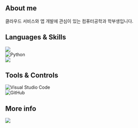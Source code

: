 
## **About me**
클라우드 서비스와 앱 개발에 관심이 있는 컴퓨터공학과 학부생입니다.<br>

## **Languages & Skills**
<img src="https://img.shields.io/badge/Node.js-339933?style=flat-square&logo=Node.js&logoColor=white"/></a> <br>
![Python](https://img.shields.io/badge/python-3670A0?style=flat-square&logo=python&logoColor=ffdd54)  
<img src="https://img.shields.io/badge/Amazon AWS-232F3E?style=flat-square&logo=Amazon%20AWS&logoColor=white"/></a>

## **Tools & Controls** <br>
![Visual Studio Code](https://img.shields.io/badge/Visual%20Studio%20Code-0078d7.svg?style=flat-square&logo=visual-studio-code&logoColor=white)  
![GitHub](https://img.shields.io/badge/github-%23121011.svg?style=flat-square&logo=github&logoColor=white)
<br>

## **More info**

<a href="https://neon-mat-b2e.notion.site/Portfolio-2bc134a20f99451987c684b12267ad08"><img src="https://img.shields.io/badge/Portfolio-353535?style=flat-square&logo=Notion&logoColor=white&link=https://puffy-dumpling-10f.notion.site/Portfolio-d7b2997bcb054c9f88d38d681743a6ca"/>
